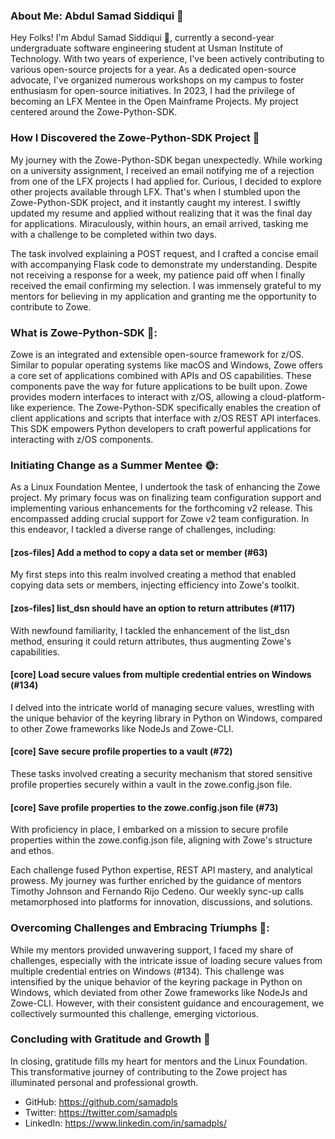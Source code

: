 
### About Me: Abdul Samad Siddiqui 🙌 
Hey Folks! I'm Abdul Samad Siddiqui 👋, currently a second-year undergraduate software engineering student at Usman Institute of Technology. With two years of experience, I've been actively contributing to various open-source projects for a year. As a dedicated open-source advocate, I've organized numerous workshops on my campus to foster enthusiasm for open-source initiatives. In 2023, I had the privilege of becoming an LFX Mentee in the Open Mainframe Projects. My project centered around the Zowe-Python-SDK.

### How I Discovered the Zowe-Python-SDK Project 🌟
My journey with the Zowe-Python-SDK began unexpectedly. While working on a university assignment, I received an email notifying me of a rejection from one of the LFX projects I had applied for. Curious, I decided to explore other projects available through LFX. That's when I stumbled upon the Zowe-Python-SDK project, and it instantly caught my interest. I swiftly updated my resume and applied without realizing that it was the final day for applications. Miraculously, within hours, an email arrived, tasking me with a challenge to be completed within two days.

The task involved explaining a POST request, and I crafted a concise email with accompanying Flask code to demonstrate my understanding. Despite not receiving a response for a week, my patience paid off when I finally received the email confirming my selection. I was immensely grateful to my mentors for believing in my application and granting me the opportunity to contribute to Zowe.

### What is Zowe-Python-SDK 🚀:
Zowe is an integrated and extensible open-source framework for z/OS. Similar to popular operating systems like macOS and Windows, Zowe offers a core set of applications combined with APIs and OS capabilities. These components pave the way for future applications to be built upon. Zowe provides modern interfaces to interact with z/OS, allowing a cloud-platform-like experience. The Zowe-Python-SDK specifically enables the creation of client applications and scripts that interface with z/OS REST API interfaces. This SDK empowers Python developers to craft powerful applications for interacting with z/OS components.

### Initiating Change as a Summer Mentee 🌞:
As a Linux Foundation Mentee, I undertook the task of enhancing the Zowe project. My primary focus was on finalizing team configuration support and implementing various enhancements for the forthcoming v2 release. This encompassed adding crucial support for Zowe v2 team configuration. In this endeavor, I tackled a diverse range of challenges, including:

#### [zos-files] Add a method to copy a data set or member (#63)
My first steps into this realm involved creating a method that enabled copying data sets or members, injecting efficiency into Zowe's toolkit.

#### [zos-files] list_dsn should have an option to return attributes (#117)
With newfound familiarity, I tackled the enhancement of the list_dsn method, ensuring it could return attributes, thus augmenting Zowe's capabilities.

#### [core] Load secure values from multiple credential entries on Windows (#134)
I delved into the intricate world of managing secure values, wrestling with the unique behavior of the keyring library in Python on Windows, compared to other Zowe frameworks like NodeJs and Zowe-CLI.

#### [core] Save secure profile properties to a vault (#72)
These tasks involved creating a security mechanism that stored sensitive profile properties securely within a vault in the zowe.config.json file.

#### [core] Save profile properties to the zowe.config.json file (#73)
With proficiency in place, I embarked on a mission to secure profile properties within the zowe.config.json file, aligning with Zowe's structure and ethos.

Each challenge fused Python expertise, REST API mastery, and analytical prowess. My journey was further enriched by the guidance of mentors Timothy Johnson and Fernando Rijo Cedeno. Our weekly sync-up calls metamorphosed into platforms for innovation, discussions, and solutions.

### Overcoming Challenges and Embracing Triumphs 🤔:
While my mentors provided unwavering support, I faced my share of challenges, especially with the intricate issue of loading secure values from multiple credential entries on Windows (#134). This challenge was intensified by the unique behavior of the keyring package in Python on Windows, which deviated from other Zowe frameworks like NodeJs and Zowe-CLI. However, with their consistent guidance and encouragement, we collectively surmounted this challenge, emerging victorious.

### Concluding with Gratitude and Growth 🌱
In closing, gratitude fills my heart for mentors and the Linux Foundation. This transformative journey of contributing to the Zowe project has illuminated personal and professional growth.

- GitHub: https://github.com/samadpls
- Twitter: https://twitter.com/samadpls
- LinkedIn: https://www.linkedin.com/in/samadpls/